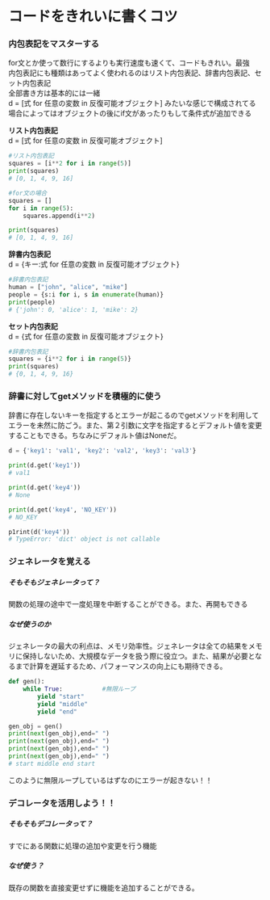 # コードをきれいに書くコツ
### 内包表記をマスターする
for文とか使って数行にするよりも実行速度も速くて、コードもきれい。最強  
内包表記にも種類はあってよく使われるのはリスト内包表記、辞書内包表記、セット内包表記  
全部書き方は基本的には一緒  
d = [式 for 任意の変数 in 反復可能オブジェクト] みたいな感じで構成されてる  
場合によってはオブジェクトの後にif文があったりもして条件式が追加できる  

**リスト内包表記**  
d = [式 for 任意の変数 in 反復可能オブジェクト]

```python:list_comprehension.py
#リスト内包表記
squares = [i**2 for i in range(5)]
print(squares)
# [0, 1, 4, 9, 16]
```

```python:for_comprehension.py
#for文の場合
squares = []
for i in range(5):
    squares.append(i**2)

print(squares)
# [0, 1, 4, 9, 16]
```


**辞書内包表記**  
d = {キー:式 for 任意の変数 in 反復可能オブジェクト}  

```python:dict_comprehension.py
#辞書内包表記
human = ["john", "alice", "mike"]
people = {s:i for i, s in enumerate(human)}
print(people)
# {'john': 0, 'alice': 1, 'mike': 2}
```

**セット内包表記**  
d = {式 for 任意の変数 in 反復可能オブジェクト}  

```python:set_comprehension.py
#辞書内包表記
squares = {i**2 for i in range(5)}
print(squares)
# {0, 1, 4, 9, 16}
```
### 辞書に対してgetメソッドを積極的に使う</li>
辞書に存在しないキーを指定するとエラーが起こるのでgetメソッドを利用してエラーを未然に防ごう。また、第２引数に文字を指定するとデフォルト値を変更することもできる。ちなみにデフォルト値はNoneだ。

```python:get_method.py
d = {'key1': 'val1', 'key2': 'val2', 'key3': 'val3'}

print(d.get('key1'))
# val1

print(d.get('key4'))
# None

print(d.get('key4', 'NO_KEY'))
# NO_KEY

p1rint(d('key4'))
# TypeError: 'dict' object is not callable
```
### ジェネレータを覚える
##### そもそもジェネレータって？
関数の処理の途中で一度処理を中断することができる。また、再開もできる  
##### なぜ使うのか
ジェネレータの最大の利点は、メモリ効率性。ジェネレータは全ての結果をメモリに保持しないため、大規模なデータを扱う際に役立つ。また、結果が必要となるまで計算を遅延するため、パフォーマンスの向上にも期待できる。

```python:generate.py
def gen():
    while True: 　　　　　　#無限ループ
        yield "start"
        yield "middle"
        yield "end" 

gen_obj = gen()
print(next(gen_obj),end=" ")
print(next(gen_obj),end=" ")
print(next(gen_obj),end=" ")
print(next(gen_obj),end=" ")
# start middle end start
```
このように無限ループしているはずなのにエラーが起きない！！


### デコレータを活用しよう！！
##### そもそもデコレータって？
すでにある関数に処理の追加や変更を行う機能
##### なぜ使う？
既存の関数を直接変更せずに機能を追加することができる。

